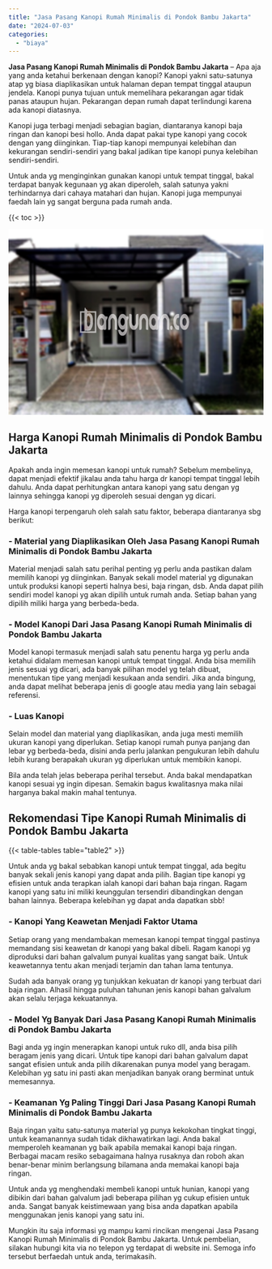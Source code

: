 ```yaml
---
title: "Jasa Pasang Kanopi Rumah Minimalis di Pondok Bambu Jakarta"
date: "2024-07-03"
categories: 
  - "biaya"
---
```


**Jasa Pasang Kanopi Rumah Minimalis di Pondok Bambu Jakarta** – Apa aja yang anda ketahui berkenaan dengan kanopi? Kanopi yakni satu-satunya atap yg biasa diaplikasikan untuk halaman depan tempat tinggal ataupun jendela. Kanopi punya tujuan untuk memelihara pekarangan agar tidak panas ataupun hujan. Pekarangan depan rumah dapat terlindungi karena ada kanopi diatasnya.

Kanopi juga terbagi menjadi sebagian bagian, diantaranya kanopi baja ringan dan kanopi besi hollo. Anda dapat pakai type kanopi yang cocok dengan yang diinginkan. Tiap-tiap kanopi mempunyai kelebihan dan kekurangan sendiri-sendiri yang bakal jadikan tipe kanopi punya kelebihan sendiri-sendiri.

Untuk anda yg menginginkan gunakan kanopi untuk tempat tinggal, bakal terdapat banyak kegunaan yg akan diperoleh, salah satunya yakni terhindarnya dari cahaya matahari dan hujan. Kanopi juga mempunyai faedah lain yg sangat berguna pada rumah anda.

{{< toc >}}

![Jasa Pasang Kanopi Rumah Minimalis di Pondok Bambu Jakarta](/images/harga-kanopi-minimalis-29.png)

## Harga Kanopi Rumah Minimalis di Pondok Bambu Jakarta

Apakah anda ingin memesan kanopi untuk rumah? Sebelum membelinya, dapat menjadi efektif jikalau anda tahu harga dr kanopi tempat tinggal lebih dahulu. Anda dapat perhitungkan antara kanopi yang satu dengan yg lainnya sehingga kanopi yg diperoleh sesuai dengan yg dicari.

Harga kanopi terpengaruh oleh salah satu faktor, beberapa diantaranya sbg berikut:

### \- Material yang Diaplikasikan Oleh Jasa Pasang Kanopi Rumah Minimalis di Pondok Bambu Jakarta

Material menjadi salah satu perihal penting yg perlu anda pastikan dalam memilih kanopi yg diinginkan. Banyak sekali model material yg digunakan untuk produksi kanopi seperti halnya besi, baja ringan, dsb. Anda dapat pilih sendiri model kanopi yg akan dipilih untuk rumah anda. Setiap bahan yang dipilih miliki harga yang berbeda-beda.

### \- Model Kanopi Dari Jasa Pasang Kanopi Rumah Minimalis di Pondok Bambu Jakarta

Model kanopi termasuk menjadi salah satu penentu harga yg perlu anda ketahui didalam memesan kanopi untuk tempat tinggal. Anda bisa memilih jenis sesuai yg dicari, ada banyak pilihan model yg telah dibuat, menentukan tipe yang menjadi kesukaan anda sendiri. Jika anda bingung, anda dapat melihat beberapa jenis di google atau media yang lain sebagai referensi.

### \- Luas Kanopi

Selain model dan material yang diaplikasikan, anda juga mesti memilih ukuran kanopi yang diperlukan. Setiap kanopi rumah punya panjang dan lebar yg berbeda-beda, disini anda perlu jalankan pengukuran lebih dahulu lebih kurang berapakah ukuran yg diperlukan untuk membikin kanopi.

Bila anda telah jelas beberapa perihal tersebut. Anda bakal mendapatkan kanopi sesuai yg ingin dipesan. Semakin bagus kwalitasnya maka nilai harganya bakal makin mahal tentunya.

## Rekomendasi Tipe Kanopi Rumah Minimalis di Pondok Bambu Jakarta

{{< table-tables table="table2" >}}

Untuk anda yg bakal sebabkan kanopi untuk tempat tinggal, ada begitu banyak sekali jenis kanopi yang dapat anda pilih. Bagian tipe kanopi yg efisien untuk anda terapkan ialah kanopi dari bahan baja ringan. Ragam kanopi yang satu ini miliki keunggulan tersendiri dibandingkan dengan bahan lainnya. Beberapa kelebihan yg dapat anda dapatkan sbb!

### \- Kanopi Yang Keawetan Menjadi Faktor Utama

Setiap orang yang mendambakan memesan kanopi tempat tinggal pastinya memandang sisi keawetan dr kanopi yang bakal dibeli. Ragam kanopi yg diproduksi dari bahan galvalum punyai kualitas yang sangat baik. Untuk keawetannya tentu akan menjadi terjamin dan tahan lama tentunya.

Sudah ada banyak orang yg tunjukkan kekuatan dr kanopi yang terbuat dari baja ringan. Alhasil hingga puluhan tahunan jenis kanopi bahan galvalum akan selalu terjaga kekuatannya.

### \- Model Yg Banyak Dari Jasa Pasang Kanopi Rumah Minimalis di Pondok Bambu Jakarta

Bagi anda yg ingin menerapkan kanopi untuk ruko dll, anda bisa pilih beragam jenis yang dicari. Untuk tipe kanopi dari bahan galvalum dapat sangat efisien untuk anda pilih dikarenakan punya model yang beragam. Kelebihan yg satu ini pasti akan menjadikan banyak orang berminat untuk memesannya.

### \- Keamanan Yg Paling Tinggi Dari Jasa Pasang Kanopi Rumah Minimalis di Pondok Bambu Jakarta

Baja ringan yaitu satu-satunya material yg punya kekokohan tingkat tinggi, untuk keamanannya sudah tidak dikhawatirkan lagi. Anda bakal memperoleh keamanan yg baik apabila memakai kanopi baja ringan. Berbagai macam resiko sebagaimana halnya rusaknya dan roboh akan benar-benar minim berlangsung bilamana anda memakai kanopi baja ringan.

Untuk anda yg menghendaki membeli kanopi untuk hunian, kanopi yang dibikin dari bahan galvalum jadi beberapa pilihan yg cukup efisien untuk anda. Sangat banyak keistimewaan yang bisa anda dapatkan apabila menggunakan jenis kanopi yang satu ini.

Mungkin itu saja informasi yg mampu kami rincikan mengenai Jasa Pasang Kanopi Rumah Minimalis di Pondok Bambu Jakarta. Untuk pembelian, silakan hubungi kita via no telepon yg terdapat di website ini. Semoga info tersebut berfaedah untuk anda, terimakasih.
